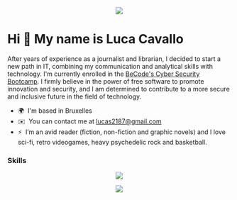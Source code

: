 <p align="center">
  <img src="https://media.licdn.com/dms/image/D4E16AQEe95SFkFNN6Q/profile-displaybackgroundimage-shrink_200_800/0/1672339159858?e=2147483647&v=beta&t=Hd_zFep6g3T5KRcG8vouaxlV1NuYImE6Up54VYiyUAg" />
</p>


Hi 👋 My name is Luca Cavallo
=============================

After years of experience as a journalist and librarian, I decided to start a new path in IT, combining my communication and analytical skills with technology. 
I'm currently enrolled in the [BeCode's Cyber Security Bootcamp](https://becode.org/all-trainings/pedagogical-framework-cyber-security/).
I firmly believe in the power of free software to promote innovation and security, and I am determined to contribute to a more secure and inclusive future in the field of technology.
* 🌍  I'm based in Bruxelles
* ✉️  You can contact me at [lucas2187@gmail.com](mailto:lucas2187@gmail.com)
* ⚡  I’m an avid reader (fiction, non-fiction and graphic novels) and I love sci-fi, retro videogames, heavy psychedelic rock and basketball.

### Skills

<p align="center">
  <a href="https://skillicons.dev">
    <img src="https://skillicons.dev/icons?i=bash,c,css,git,github,html,js,linux,python,ubuntu,vim,vscode&theme=dark&" />
  </a>
</p>

<p align="center">
  <img src="http://github-profile-summary-cards.vercel.app/api/cards/repos-per-language?username=lucAsC87&theme=vision_friendly_dark" />
</p>

